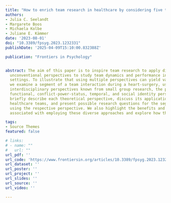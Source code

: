 ```yaml
---
title: "How to enrich team research in healthcare by considering five theoretical perspectives"
authors:
- Julia C. Seelandt
- Margarete Boos
- Michaela Kolbe
- Juliane E. Kämmer
date: '2023-08-01'
doi: "10.3389/fpsyg.2023.1232331"
publishDate: '2025-04-09T15:10:00.832388Z'

publication: "Frontiers in Psychology"


abstract: The aim of this paper is to inspire team research to apply diverse and
  unconventional perspectives to study team dynamics and performance in healthcare
  settings. To illustrate that using multiple perspectives can yield valuable insights,
  we examine a segment of a team interaction during a heart-surgery, using five distinct
  interdisciplinary perspectives known from small group research, the psychodynamic,
  functional, conflict-power-status, temporal, and social identity perspectives. We
  briefly describe each theoretical perspective, discuss its application to study
  healthcare teams, and present possible research questions for the segment at hand
  using the respective perspective. We also highlight the benefits and challenges
  associated with employing these diverse approaches and explore how they can be integrated to analyze team processes in health care. Finally, we offer our own insights and opinions on the integration of these approaches, as well as the types of data required to conduct such analyses. We also point to further research avenues and highlight the benefits associated with employing these diverse approaches. Finally, we offer our own insights and opinions on the integration of these approaches, as well as the types of data required to conduct such analyses.

tags:
- Source Themes
featured: false

# links:
# - name: ""
#   url: ""
url_pdf: ''
url_code: 'https://www.frontiersin.org/articles/10.3389/fpsyg.2023.1232331/full'
url_dataset: ''
url_poster: ''
url_project: ''
url_slides: ''
url_source: ''
url_video: ''

---
```

